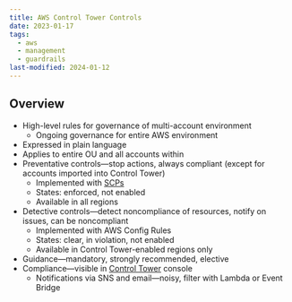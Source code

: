 ```yaml
---
title: AWS Control Tower Controls
date: 2023-01-17
tags:
  - aws
  - management
  - guardrails
last-modified: 2024-01-12
---
```


## Overview

- High-level rules for governance of multi-account environment
	- Ongoing governance for entire AWS environment
- Expressed in plain language
- Applies to entire OU and all accounts within
- Preventative controls—stop actions, always compliant (except for accounts imported into Control Tower)
	- Implemented with [SCPs](notes/AWS%20Service%20Control%20Policies%20(SCPs).md)
	- States: enforced, not enabled
	- Available in all regions
- Detective controls—detect noncompliance of resources, notify on issues, can be noncompliant
	- Implemented with AWS Config Rules
	- States: clear, in violation, not enabled
	- Available in Control Tower-enabled regions only
- Guidance—mandatory, strongly recommended, elective
- Compliance—visible in [Control Tower](notes/moc/AWS%20Control%20Tower.md) console
	- Notifications via SNS and email—noisy, filter with Lambda or Event Bridge
